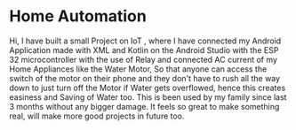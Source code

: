 <h1> Home Automation</h1>
<p> Hi, I have built a small Project on IoT , where I have connected my Android Application made with XML and Kotlin on the Android Studio with the ESP 32 microcontroller with the use of Relay and connected
AC current of my Home Appliances like the Water Motor, So that anyone can access the switch of the motor on their phone and they don't have to rush all the way down to just turn off the Motor if Water 
gets overflowed, hence this creates easiness and Saving of Water too.  This is been used by my family since last 3 months without any bigger damage. It feels so great to make something real, will 
make more good projects in future too.</p>
